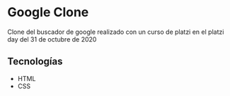 # Google Clone

Clone del buscador de google realizado con un curso de platzi en el platzi day del 31 de octubre de 2020

## Tecnologías
- HTML
- CSS